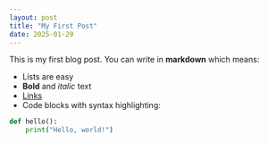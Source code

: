 ```yaml
---
layout: post
title: "My First Post"
date: 2025-01-29
---
```


This is my first blog post. You can write in **markdown** which means:

- Lists are easy
- **Bold** and *italic* text
- [Links](https://example.com)
- Code blocks with syntax highlighting:

```python
def hello():
    print("Hello, world!")
```